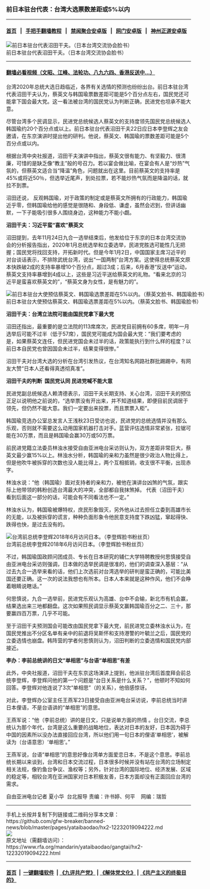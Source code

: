### 前日本驻台代表：台湾大选票数差距或5%以内
------------------------

#### [首页](https://github.com/gfw-breaker/banned-news/blob/master/README.md) &nbsp;&nbsp;|&nbsp;&nbsp; [手把手翻墙教程](https://github.com/gfw-breaker/guides/wiki) &nbsp;&nbsp;|&nbsp;&nbsp; [禁闻聚合安卓版](https://github.com/gfw-breaker/bn-android) &nbsp;&nbsp;|&nbsp;&nbsp; [网门安卓版](https://github.com/oGate2/oGate) &nbsp;&nbsp;|&nbsp;&nbsp; [神州正道安卓版](https://github.com/SzzdOgate/update) 



<div id="headerimg">
 <img alt="前日本驻台代表沼田干夫。（日本台湾交流协会脸书）" src="https://www.rfa.org/mandarin/yataibaodao/gangtai/hx2-12232019094222.html/4e006cbc7530.jpg/@@images/8df7ea94-dd83-498a-9f2c-11cda68edc6f.jpeg" title="前日本驻台代表沼田干夫。（日本台湾交流协会脸书）"/>
 <div id="headerimgcontents">
  <div id="headerimgcaption">
   <span>
    前日本驻台代表沼田干夫。（日本台湾交流协会脸书）
   </span>
   <!-- zoomattribute -->
  </div>
  <!-- headerimgcaption -->
 </div>
 <!-- headerimagecontents -->
</div>

<hr/>


#### [翻墙必看视频（文昭、江峰、法轮功、八九六四、香港反送中...）](https://github.com/gfw-breaker/banned-news/blob/master/pages/link3.md)

<div id="storytext">
 <div>
  <div class="slot_header">
  </div>
 </div>
 <p>
 </p>
 <p>
  台湾2020年总统大选日趋临近，各界有关选情的预测也纷纷出台。前日本驻台湾代表沼田干夫认为，蔡英文与韩国瑜票数差距可能是5个百分点左右，国民党还可能拿下国会最大党。这一看法被台湾的国民党认为判断正确，民进党也坦承不能大意。
 </p>
 <p>
  尽管台湾多个民调显示，民进党总统候选人蔡英文的支持度领先国民党总统候选人韩国瑜约20个百分点或以上。前日本驻台代表沼田干夫22日应日本李登辉之友会邀请，在东京演讲时提出他的研判。他说，蔡英文、韩国瑜的票数差距可能是5个百分点或以内。
 </p>
 <p>
 </p>
 <p>
 </p>
 <p>
  根据台湾中央社报道，沼田干夫演讲中指出，蔡英文很有能力、有坚毅力、很清廉，可惜的是缺乏像“教主”般的号召力。若以宴会做比喻，在宴会有人是“炒热”气氛的，但蔡英文适合当“降温”角色，问题就出在这里。目前蔡英文的支持率是45%或将近50％，但选举近尾声，到处拉票，若不能炒热气氛而是降温的话，就拉不到票。
 </p>
 <p>
  沼田还说， 反观韩国瑜，对于政策的制定或是蔡英文所拥有的行政能力，韩国瑜近乎零，但韩国瑜给他的感觉是很随和、身段低、谦虚，虽然会迟到，但讲话幽默，一下子能吸引很多人围绕身边，这种能力不能小觑。
 </p>
 <p>
  <b>
   沼田干夫：习近平蛮“喜欢”蔡英文
  </b>
 </p>
 <p>
  沼田提到，去年11月24日九合一选举结束后，他发给位于东京的日本台湾交流协会的分析报告指出，2020年1月总统选举和立委选举，民进党胜选可能性几无把握；国民党将找回支持，开拓新时代。但是今年1月2日，中国国家主席习近平的对台谈话表示，不排除武统台湾，说出“一国两制”台湾方案。这使得总统蔡英文原本快跌破2成的支持率暴增10个百分点，超过3成；后来，6月香港“反送中”运动，蔡英文支持率暴增到4成以上，这些是习近平送给蔡英文的礼物。“看来北京的习近平是蛮喜欢蔡英文的”，“蔡英文身为女性，是有魅力的”。
 </p>
 <p>
 </p>
 <p>
  <div class="image-inline captioned" style="width:1654px;">
   <div style="width:1654px;">
    <img alt="前日本驻台大使预估蔡英文、韩国瑜选票差距在5%以内。（蔡英文脸书、韩国瑜脸书）" src="https://www.rfa.org/mandarin/yataibaodao/gangtai/hx2-12232019094222.html/51697d44.png" title="前日本驻台大使预估蔡英文、韩国瑜选票差距在5%以内。（蔡英文脸书、韩国瑜脸书）"/>
   </div>
   <div class="image-caption">
    <span style="width:1654px;">
     前日本驻台大使预估蔡英文、韩国瑜选票差距在5%以内。（蔡英文脸书、韩国瑜脸书）
    </span>
    <span class="copyright">
    </span>
   </div>
  </div>
 </p>
 <p>
  <b>
   沼田干夫：台湾立法院可能由国民党拿下最大党
  </b>
 </p>
 <p>
  沼田还指出，最重要的是立法院的113席席次，民进党目前拥有60多席，明年一月选举后可能不过半（低于57席），国民党可能成为国会最大党：“我们要考虑的是，如果蔡英文连任，但民进党国会未过半的话，政策能执行到什么样的程度？以前日本自民党也曾因国会未过半，结果变得很惨。”
 </p>
 <p>
  沼田干夫对台湾大选的分析在台湾引发热议，在台湾知名网路社群批踢踢中，有网友大赞“日本人还看得真透彻真准”。
 </p>
 <p>
  <b>
   沼田干夫的判断  国民党认同 民进党喊不能大意
  </b>
 </p>
 <p>
  民进党副总统候选人赖清德表示，沼田干夫长期支持、关心台湾，沼田干夫的预估正足以说明他之前说的，“选举票没有开出来，并不知道结果，即便目前民调居于领先，但仍然不能大意。我们一定要出来投票，而且票票入柜”。
 </p>
 <p>
  韩国瑜竞选办公室总发言人王浅秋23日受访也说，民进党的总统选情并没有那么乐观，否则就不需要这么动用国家机器打击对手。蓝营评估选情非常紧张，拉锯可能在30万票，而且是韩国瑜会赢30万或50万票。
 </p>
 <p>
  前民进党籍立法委员林浊水接受自由亚洲电台采访则认为，双方差距非常巨大，蔡英文最少赢15%以上。林浊水分析，韩国瑜的亲和力虽然是很少政治人物比得上，但是他吹牛被拆穿的次数也没人能比得上，两个互相抵销，收支很不平衡，出现赤字。
 </p>
 <p>
  林浊水说：“他（韩国瑜）面对支持者的亲和力，被他在演讲台凶煞的气氛，跟实际上他带领的韩粉创造台湾最大的冲突，全部都自我抹煞掉。 代表（沼田干夫）看到后面这一部分的话，可能会有不同看法也不一定。”
 </p>
 <p>
  林浊水认为，韩国瑜被爆特权，庶民形象毁灭，另外他从过去担任立委到高雄市长的无能，以及被拆穿的谎言，种种负面形象令他民意支持度下跌凶猛，窜起得快、跌得也快，是过去没有的。
 </p>
 <p>
 </p>
 <p>
  <div class="image-inline captioned" style="width:1944px;">
   <div style="width:1944px;">
    <img alt="台湾前总统李登辉2018年6月访问日本。（李登辉脸书粉丝页）" src="https://www.rfa.org/mandarin/yataibaodao/gangtai/hx2-12232019094222.html/4e09674e767b8f1d.jpg" title="台湾前总统李登辉2018年6月访问日本。（李登辉脸书粉丝页）"/>
   </div>
   <div class="image-caption">
    <span style="width:1944px;">
     台湾前总统李登辉2018年6月访问日本。（李登辉脸书粉丝页）
    </span>
    <span class="copyright">
    </span>
   </div>
  </div>
 </p>
 <p>
  不过，韩国瑜国政顾问团成员、专长在日本研究的辅仁大学特聘教授何思慎接受自由亚洲电台采访则强调，日本做的选举民调是很准的，他们的调查深入基层：“从过去九合一选举来看的话，他们上次选前对台湾选举的研判是蛮正确的，可能比美国还要正确。这一次的说法我想也有所本。日本人本来就是这种作风，他们不会睁着眼睛说瞎话。”
 </p>
 <p>
  何思慎说，九合一选举前，民进党乐观认为高雄、台中不会输，新北市有机会赢，结果选出来三地都翻盘。这次如果照民调显示蔡英文赢韩国瑜百分之二、三十，那要赢四百万票，几乎不可能。
 </p>
 <p>
  至于沼田干夫预测国会可能改由国民党拿下最大党，前民进党立委林浊水认为，在国民党推出不分区名单有亲中的前退将吴斯怀和支持港警的叶毓兰之后，国民党的立委选情也崩盘。韩阵营的学者何思慎则认为，沼田判断的立委选情和国民党内部接近。
 </p>
 <p>
  <b>
   李办：李前总统讲的日文“单相思”与台语“单相思”有差
  </b>
 </p>
 <p>
  此外，中央社报道，沼田干夫在东京这场演讲上提到，他派驻台湾后首度拜会前总统李登辉，李登辉问他的第一个问题是“台日关系是什么关系？”，他顿时不知如何回答。李登辉对他连说了3次“单相思”（的关系），他倍感惊讶。
 </p>
 <p>
  对此，李登辉办公室主任王燕军23日接受自由亚洲电台采访说，李前总统当时讲日本俚语，不是台语讲的“单相思”的意思。
 </p>
 <p>
  王燕军说：“他（李前总统）讲的是日文，只是说单方面的热情 。台日交流，李总统认为那个年代，台湾是这么重要的战略地位，表达对日本的友好，日本因为碍于中国的因素所以没办法直接回应台湾，所以他们用一句日本的俚语‘单相思’，被解读为（台语意思）‘单相思’。”
 </p>
 <p>
  王燕军说，台语“单相思”的意思好像台湾单方面爱恋日本，不是这个意思。李前总统长期以来谈到，台湾和日本交流过程，日本很多时候并没有站在台湾的立场制定相关法规，像钓鱼台争议、渔权等；另外，针对台湾的国际地位、经济发展、区域的稳定等，相较台湾在亚洲国家对日本积极友善，日本方面却没有正面回应台湾的需求。
 </p>
 <p>
 </p>
 <p>
  自由亚洲电台记者 夏小华  台北报导 责编：许书婷、何平    网编：瑞哲
 </p>
</div>

<hr/>
手机上长按并复制下列链接或二维码分享本文章：<br/>
https://github.com/gfw-breaker/banned-news/blob/master/pages/yataibaodao/hx2-12232019094222.md <br/>
<a href='https://github.com/gfw-breaker/banned-news/blob/master/pages/yataibaodao/hx2-12232019094222.md'><img src='https://github.com/gfw-breaker/banned-news/blob/master/pages/yataibaodao/hx2-12232019094222.md.png'/></a> <br/>
原文地址（需翻墙访问）：https://www.rfa.org/mandarin/yataibaodao/gangtai/hx2-12232019094222.html


------------------------
#### [首页](https://github.com/gfw-breaker/banned-news/blob/master/README.md) &nbsp;|&nbsp; [一键翻墙软件](https://github.com/gfw-breaker/nogfw/blob/master/README.md) &nbsp;| [《九评共产党》](https://github.com/gfw-breaker/9ping.md/blob/master/README.md#九评之一评共产党是什么) | [《解体党文化》](https://github.com/gfw-breaker/jtdwh.md/blob/master/README.md) | [《共产主义的终极目的》](https://github.com/gfw-breaker/gczydzjmd.md/blob/master/README.md)


<img src='http://gfw-breaker.win/banned-news/pages/yataibaodao/hx2-12232019094222.md' width='0px' height='0px'/>